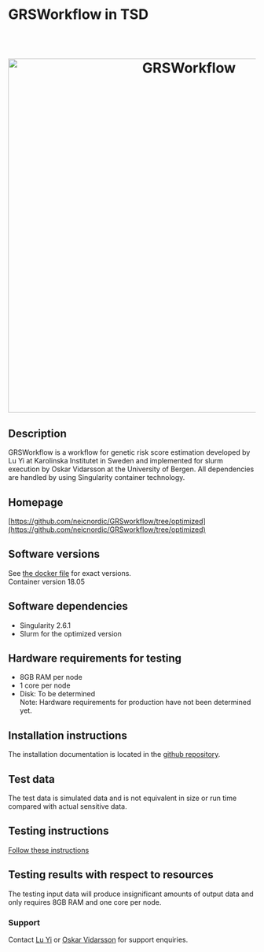# GRSWorkflow in TSD
<h1 align="center">
  <br>
  <a href="https://github.com/neicnordic/GRSworkflow/tree/optimized"><img src="https://raw.githubusercontent.com/neicnordic/GRSworkflow/optimized/.GRSworkflowDAG.png" alt="GRSWorkflow" width="720"></a>
</h1>

## Description
GRSWorkflow is a workflow for genetic risk score estimation developed by Lu Yi at Karolinska Institutet in Sweden and implemented for slurm execution by Oskar Vidarsson at the University of Bergen. All dependencies are handled by using Singularity container technology. 

## Homepage
[https://github.com/neicnordic/GRSworkflow/tree/optimized](https://github.com/neicnordic/GRSworkflow/tree/optimized)

## Software versions
See [the docker file](https://github.com/neicnordic/GRSworkflow/blob/optimized/Dockerfile) for exact versions.  
Container version 18.05

## Software dependencies
* Singularity 2.6.1
* Slurm for the optimized version

## Hardware requirements for testing
* 8GB RAM per node  
* 1 core per node  
* Disk: To be determined  
Note: Hardware requirements for production have not been determined yet.  

## Installation instructions
The installation documentation is located in the [github repository](https://github.com/neicnordic/GRSworkflow/tree/optimized). 

## Test data
The test data is simulated data and is not equivalent in size or run time compared with actual sensitive data.

## Testing instructions 
[Follow these instructions](https://github.com/neicnordic/GRSworkflow/tree/optimized#step-by-step-instructions-to-adapt-the-parallelized-workflow-to-your-local-slurm-setup)

## Testing results with respect to resources
The testing input data will produce insignificant amounts of output data and only requires 8GB RAM and one core per node.  

### Support
Contact [Lu Yi](mailto:lu.yi@ki.se) or [Oskar Vidarsson](mailto:oskar.vidarsson@uib.no) for support enquiries.  
